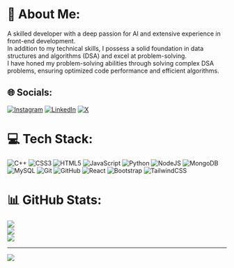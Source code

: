 # 💫 About Me:
A skilled developer with a deep passion for Al and extensive experience in front-end development.<br>In addition to my technical skills, I possess a solid foundation in data structures and algorithms (DSA) and excel at problem-solving.<br> I have honed my problem-solving abilities through solving complex DSA problems, ensuring optimized code performance and efficient algorithms.


## 🌐 Socials:
[![Instagram](https://img.shields.io/badge/Instagram-%23E4405F.svg?logo=Instagram&logoColor=white)]((https://www.instagram.com/dp_thakur___07/)) [![LinkedIn](https://img.shields.io/badge/LinkedIn-%230077B5.svg?logo=linkedin&logoColor=white)](https://www.linkedin.com/in/durgaprasad-parmar-107567227/) [![X](https://img.shields.io/badge/X-black.svg?logo=X&logoColor=white)](https://x.com/https://x.com/dpthakur56949) 

# 💻 Tech Stack:
![C++](https://img.shields.io/badge/c++-%2300599C.svg?style=for-the-badge&logo=c%2B%2B&logoColor=white) ![CSS3](https://img.shields.io/badge/css3-%231572B6.svg?style=for-the-badge&logo=css3&logoColor=white) ![HTML5](https://img.shields.io/badge/html5-%23E34F26.svg?style=for-the-badge&logo=html5&logoColor=white) ![JavaScript](https://img.shields.io/badge/javascript-%23323330.svg?style=for-the-badge&logo=javascript&logoColor=%23F7DF1E) ![Python](https://img.shields.io/badge/python-3670A0?style=for-the-badge&logo=python&logoColor=ffdd54) ![NodeJS](https://img.shields.io/badge/node.js-6DA55F?style=for-the-badge&logo=node.js&logoColor=white) ![MongoDB](https://img.shields.io/badge/MongoDB-%234ea94b.svg?style=for-the-badge&logo=mongodb&logoColor=white) ![MySQL](https://img.shields.io/badge/mysql-4479A1.svg?style=for-the-badge&logo=mysql&logoColor=white) ![Git](https://img.shields.io/badge/git-%23F05033.svg?style=for-the-badge&logo=git&logoColor=white) ![GitHub](https://img.shields.io/badge/github-%23121011.svg?style=for-the-badge&logo=github&logoColor=white) ![React](https://img.shields.io/badge/react-%2320232a.svg?style=for-the-badge&logo=react&logoColor=%2361DAFB) ![Bootstrap](https://img.shields.io/badge/bootstrap-%238511FA.svg?style=for-the-badge&logo=bootstrap&logoColor=white) ![TailwindCSS](https://img.shields.io/badge/tailwindcss-%2338B2AC.svg?style=for-the-badge&logo=tailwind-css&logoColor=white)
# 📊 GitHub Stats:
![](https://github-readme-stats.vercel.app/api?username=Dp-Thakur-07&theme=dark&hide_border=false&include_all_commits=true&count_private=false)<br/>
![](https://github-readme-streak-stats.herokuapp.com/?user=Dp-Thakur-07&theme=dark&hide_border=false)<br/>
![](https://github-readme-stats.vercel.app/api/top-langs/?username=Dp-Thakur-07&theme=dark&hide_border=false&include_all_commits=true&count_private=false&layout=compact)

---
[![](https://visitcount.itsvg.in/api?id=Dp-Thakur-07&icon=0&color=0)](https://visitcount.itsvg.in)

<!-- Proudly created with GPRM ( https://gprm.itsvg.in ) -->
